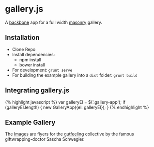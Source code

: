 # gallery.js 

A [backbone](http://backbonejs.org/) app for a full width [masonry](http://masonry.desandro.com/) gallery. 

## Installation

- Clone Repo
- Install dependencies:
    - npm install
    - bower install
- For development: ``grunt serve`` 
- For building the example gallery into a ``dist`` folder: ``grunt build``

## Integrating gallery.js

{% highlight javascript %} 
var galleryEl = $('.gallery-app');
if (galleryEl.length) {
    new GalleryApp({el: galleryEl});
}
{% endhighlight %}

## Example Gallery

The [Images](https://snrbrnjna.github.io/galleryjs) are flyers for the [gutfeeling](http://gutfeeling.de) collective by the famous giftwrapping-doctor Sascha Schwegler.
